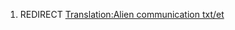 1.  REDIRECT [Translation:Alien communication
    txt/et](Translation:Alien_communication_txt/et "wikilink")